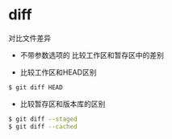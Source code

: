 # diff
对比文件差异

- 不带参数选项的
比较工作区和暂存区中的差别

- 比较工作区和HEAD区别
```bash
$ git diff HEAD
```

- 比较暂存区和版本库的区别
```bash
$ git diff --staged
$ git diff --cached
```
